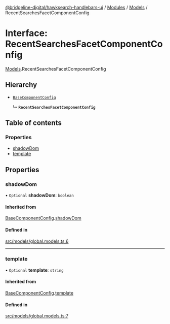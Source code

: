 [@bridgeline-digital/hawksearch-handlebars-ui](../README.md) / [Modules](../modules.md) / [Models](../modules/Models.md) / RecentSearchesFacetComponentConfig

# Interface: RecentSearchesFacetComponentConfig

[Models](../modules/Models.md).RecentSearchesFacetComponentConfig

## Hierarchy

- [`BaseComponentConfig`](Models.BaseComponentConfig.md)

  ↳ **`RecentSearchesFacetComponentConfig`**

## Table of contents

### Properties

- [shadowDom](Models.RecentSearchesFacetComponentConfig.md#shadowdom)
- [template](Models.RecentSearchesFacetComponentConfig.md#template)

## Properties

### shadowDom

• `Optional` **shadowDom**: `boolean`

#### Inherited from

[BaseComponentConfig](Models.BaseComponentConfig.md).[shadowDom](Models.BaseComponentConfig.md#shadowdom)

#### Defined in

[src/models/global.models.ts:6](https://bitbucket.org/bridgelinedigital/frontend-handlebars-ui/src/db3ebfe/src/models/global.models.ts#lines-6)

___

### template

• `Optional` **template**: `string`

#### Inherited from

[BaseComponentConfig](Models.BaseComponentConfig.md).[template](Models.BaseComponentConfig.md#template)

#### Defined in

[src/models/global.models.ts:7](https://bitbucket.org/bridgelinedigital/frontend-handlebars-ui/src/db3ebfe/src/models/global.models.ts#lines-7)
